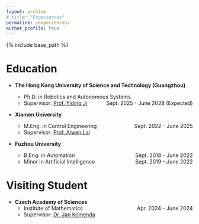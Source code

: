 ```yaml
---
layout: archive
# title: "Experiences"
permalink: /experiences/
author_profile: true
---
```


{% include base_path %}

# Education
- **The Hong Kong University of Science and Technology (Guangzhou)**
    - Ph.D. in Robotics and Autonomous Systems <span style="float:right"> Sept. 2025 - June 2028 (Expected)</span>
    - Supervisor: [Prof. Yiding Ji](https://facultyprofiles.hkust-gz.edu.cn/faculty-personal-page/JI-Yiding/jiyiding)

- **Xiamen University**
    - M.Eng. in Control Engineering <span style="float:right"> Sept. 2022 - June 2025</span>
    - Supervisor: [Prof. Aiwen Lai](https://aivens123.github.io/aiwenlai.github.io/)

- **Fuzhou University**
    - B.Eng. in Automation <span style="float:right"> Sept. 2018 - June 2022</span>
    - Minor in Artificial Intelligence <span style="float:right"> Sept. 2019 - June 2022</span>

# Visiting Student
- **Czech Academy of Sciences**
    - Institute of Mathematics <span style="float:right"> Apr. 2024 - June 2024</span>
    - Supervisor: [Dr. Jan Komenda](https://www.math.cas.cz/index.php/members/researcher/50)